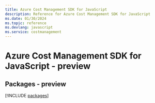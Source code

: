 ```yaml
---
title: Azure Cost Management SDK for JavaScript
description: Reference for Azure Cost Management SDK for JavaScript
ms.date: 01/30/2024
ms.topic: reference
ms.devlang: javascript
ms.service: costmanagement
---
```

# Azure Cost Management SDK for JavaScript - preview
## Packages - preview
[!INCLUDE [packages](cost-management-index.md)]